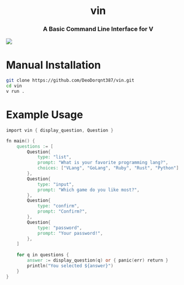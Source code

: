 <h1 align="center">
vin
</h1>

<h3 align="center">
A Basic Command Line Interface for V
</h3>

[![](https://github.com/user-attachments/assets/29adf541-9fc3-4679-af0f-ee0f941b404c)](https://github.com/user-attachments/assets/29adf541-9fc3-4679-af0f-ee0f941b404c)

# Manual Installation
```bash
git clone https://github.com/DeoDorqnt387/vin.git
cd vin
v run . 
```
# Example Usage
```V
import vin { display_question, Question }

fn main() {
    questions := [
        Question{
            type: "list",
            prompt: "What is your favorite programming lang?",
            choices: ["VLang", "GoLang", "Ruby", "Rust", "Python"]
        },
        Question{
            type: "input",
            prompt: "Which game do you like most?",
        },
        Question{
            type: "confirm",
            prompt: "Confirm?",
        },
        Question{
            type: "password",
            prompt: "Your password!",
        },
    ]
    
    for q in questions {
        answer := display_question(q) or { panic(err) return }
        println("You selected ${answer}")
    }
}

```
